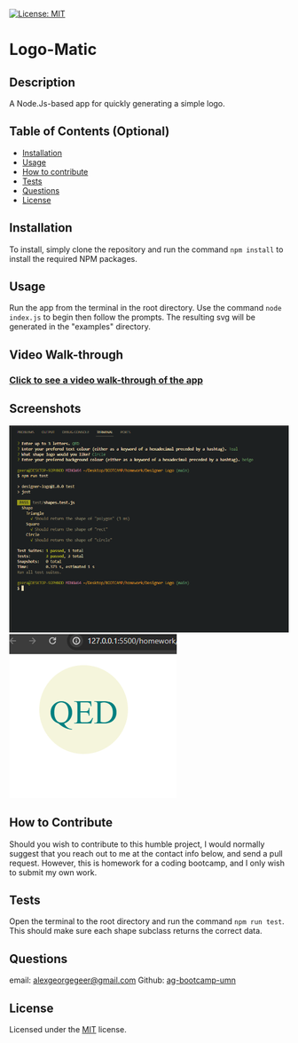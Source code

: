 
  [![License: MIT](https://img.shields.io/badge/License-MIT-yellow.svg)](https://opensource.org/licenses/MIT)
  # Logo-Matic
  
  ## Description
  A Node.Js-based app for quickly generating a simple logo.
  
  ## Table of Contents (Optional)
  
  - [Installation](#installation)
  - [Usage](#usage)
  - [How to contribute](#how-to-contribute)
  - [Tests](#tests)
  - [Questions](#questions)
  - [License](#license)
  
  ## Installation
  To install, simply clone the repository and run the command `npm install` to install the required NPM packages.
  
  ## Usage
  Run the app from the terminal in the root directory. Use the command `node index.js` to begin then follow the prompts. The resulting svg will be generated in the "examples" directory.

  ## Video Walk-through
  ### [Click to see a video walk-through of the app](https://drive.google.com/file/d/1idlCAa7duqXJflXk9TtyILsm-AW9v8QZ/view?usp=sharing)

  ## Screenshots
  ![App in use](./images/img1.png)
  ![Final Product](./images/img2.png)
  
  ## How to Contribute
  Should you wish to contribute to this humble project, I would normally suggest that you reach out to me at the contact info below, and send a pull request. However, this is homework for a coding bootcamp, and I only wish to submit my own work.
  
  ## Tests
  Open the terminal to the root directory and run the command `npm run test`. This should make sure each shape subclass returns the correct data.
  
  ## Questions
  email: [alexgeorgegeer@gmail.com](alexgeorgegeer@gmail.com)
  Github: [ag-bootcamp-umn](https://github.com/ag-bootcamp-umn)

  ## License
  Licensed under the [MIT](https://opensource.org/license/mit/) license.
  
  